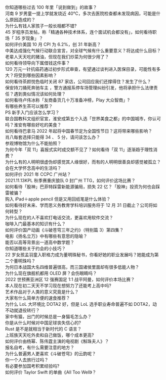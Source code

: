 你知道哪些过去 100 年里「说到做到」的故事？  
河南 9 岁男童一提上学就发烧近 40℃，多次去医院检查都未发现病因，可能是什么原因造成的？  
为什么有钱人家孩子一般长相都不错?  
45 岁程序员发帖，称「精通各种技术体系，连个面试机会都没有」，如何看待职场「 35 岁现象」？  
如何评价美国 10 月 CPI 为 6.2%，创 31 年新高？  
中美达成强化气候行动联合宣言，对全球气候有什么重要意义？将达成什么目标？  
老辈人天天吃的猪油，但现在我们炒菜为何很少用了？  
如何看待领导向下属借钱这件事？  
120 万元一针抗癌药通过初步形式审查，有望通过谈判进入医保目录，可能性有多大？将受到哪些因素影响？  
如何看待茶颜悦色临时关闭 87 家店，公司回应我们还撑得住？发生了什么？  
保安持刀捅死奔驰车主 ，警方通报系停车场管理纠纷引发，他将承担什么法律责任？遇到类似情况该如何处理？  
如何看待卢伟冰称「友商备货几十万准备冲榜，Play 大众智商」?  
有哪些养生茶可以推荐？  
PS 新手入门应该怎么学习？  
联合国教科文组织官宣，淮安成第五个入选「世界美食之都」的中国城市，你认可吗？淮安有哪些好吃的美食？  
如何看待巴拿马 2022 年起将中国春节定为全国性节日？这将带来哪些影响？  
肖八每套选择只能得 34 、 5 分，请问该怎么办？  
参观博物馆为什么不能拍照？  
为何今年「双 11」喜报式实时成交额不见了？如何看待「双 11」逐渐趋于理性消费？  
为什么有的人明明很虚伪却感觉其人缘很好，而有的人明明很善良却感觉被孤立？  
会在大学怀念高中的生活吗？  
如何评价 2021 年 CCPC 广州站？  
2021.11.13KPL 秋季赛重庆狼队 0 封广州 TTG，如何评价这场比赛？  
如何看待「股神」巴菲特踩雷新能源骗局，损失 22 亿？「股神」投资为何也会踩雷被骗？  
购入 iPad＋apple pencil 但是又用回纸笔是什么体验？  
如何看待好未来、学而思义务教育学科培训服务将于 12 月 31 日截止？公司将如何转型？  
为什么现在的人不喜欢打电话交流，更喜欢用软件交流？  
咖啡入门最基本的知识有什么？  
如何评价国产动画《斗破苍穹三年之约》（特别篇 3）第四集？  
电影《扬名立万》中有哪些有意思的隐喻？  
能否以高等背景出一道高中数学题？  
你知道哪些关于约会的小技巧？  
22 岁女孩孟羽童入职格力成为董明珠秘书，你看好她的职业发展吗？她能成为第二个董明珠吗？  
为何日本战国大名四维普遍很高，而三国诸侯里面却有很多低能人物？  
为什么现在旗舰机都用 OLED 屏？会伤眼睛吗？  
2022 世预赛亚洲区 12 强赛国足 1:1 战平阿曼，如何评价本场比赛？  
本人现在初二天天不学习现在想努力了还能考上高中吗?  
艺术作品对于人类的意义究竟是什么？  
大家有什么简单方便的速食推荐？  
为什么 LoL 大环境比 DOTA2 好，但是 LoL 选手职业寿命普遍不如 DOTA2，动不动就退役转行？  
家中有猫，出门的时候总是一身猫毛怎么办？  
你是从什么时候对中国足球丧失信心的?  
Rust 是不是就相当于新时代的 C 语言？  
上班族天天吃外卖和自己做饭，哪个成本更高?  
如何评价由杨幂、陈伟霆主演的电视剧《斛珠夫人》？  
报名自考，有什么需要注意的地方？  
为什么普遍男人更喜欢《斗破苍穹》的云韵呢？  
你一个人去旅行过吗？  
有必要参加国考积累经验吗?  
如何评价 Taylor Swift 的单曲《All Too Well》？  
